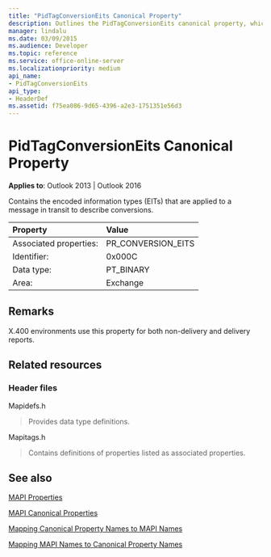 ```yaml
---
title: "PidTagConversionEits Canonical Property"
description: Outlines the PidTagConversionEits canonical property, which contains the encoded information types (EITs).
manager: lindalu
ms.date: 03/09/2015
ms.audience: Developer
ms.topic: reference
ms.service: office-online-server
ms.localizationpriority: medium
api_name:
- PidTagConversionEits
api_type:
- HeaderDef
ms.assetid: f75ea086-9d65-4396-a2e3-1751351e56d3
---
```


# PidTagConversionEits Canonical Property

  
  
**Applies to**: Outlook 2013 | Outlook 2016 
  
Contains the encoded information types (EITs) that are applied to a message in transit to describe conversions.
  
|Property|Value|
|:-----|:-----|
|Associated properties:  <br/> |PR_CONVERSION_EITS  <br/> |
|Identifier:  <br/> |0x000C  <br/> |
|Data type:  <br/> |PT_BINARY  <br/> |
|Area:  <br/> |Exchange  <br/> |
   
## Remarks

X.400 environments use this property for both non-delivery and delivery reports.
  
## Related resources

### Header files

Mapidefs.h
  
> Provides data type definitions.
    
Mapitags.h
  
> Contains definitions of properties listed as associated properties.
    
## See also



[MAPI Properties](mapi-properties.md)
  
[MAPI Canonical Properties](mapi-canonical-properties.md)
  
[Mapping Canonical Property Names to MAPI Names](mapping-canonical-property-names-to-mapi-names.md)
  
[Mapping MAPI Names to Canonical Property Names](mapping-mapi-names-to-canonical-property-names.md)

